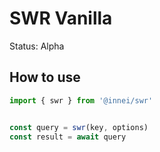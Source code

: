 # SWR Vanilla

Status: Alpha

## How to use

```ts
import { swr } from '@innei/swr'


const query = swr(key, options)
const result = await query
```
